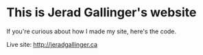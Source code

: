 # This is Jerad Gallinger's website

If you're curious about how I made my site, here's the code.

Live site: http://jeradgallinger.ca
